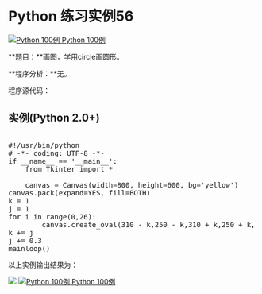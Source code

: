 Python 练习实例56
=============

 [![Python 100例](../images/up.gif)
 Python 100例](python-100-examples.html)


 **题目：**画图，学用circle画圆形。　　　

 **程序分析：**无。

 程序源代码：

  实例(Python 2.0+)
---------------

 <pre>

#!/usr/bin/python
# -*- coding: UTF-8 -*-
if __name__ == '__main__':
    from Tkinter import *
 
    canvas = Canvas(width=800, height=600, bg='yellow')
canvas.pack(expand=YES, fill=BOTH)
k = 1
j = 1
for i in range(0,26):
        canvas.create_oval(310 - k,250 - k,310 + k,250 + k, width=1)
k += j
j += 0.3
mainloop()
</pre>

  以上实例输出结果为：

 ![](http://www.runoob.com/wp-content/uploads/2015/10/circle.jpg)
 [![Python 100例](../images/up.gif)
 Python 100例](python-100-examples.html)